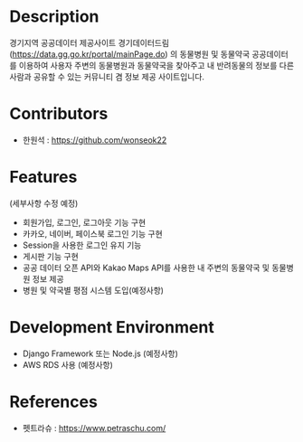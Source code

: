 # Description
 경기지역 공공데이터 제공사이트 경기데이터드림(https://data.gg.go.kr/portal/mainPage.do) 의 동물병원 및 동물약국 공공데이터를 이용하여 사용자 주변의 동물병원과 동물약국을 찾아주고 내 반려동물의 정보를 다른사람과 공유할 수 있는 커뮤니티 겸 정보 제공 사이트입니다.

# Contributors

- 한원석 : https://github.com/wonseok22

# Features

(세부사항 수정 예정)

- 회원가입, 로그인, 로그아웃 기능 구현
- 카카오, 네이버, 페이스북 로그인 기능 구현
- Session을 사용한 로그인 유지 기능
- 게시판 기능 구현
- 공공 데이터 오픈 API와 Kakao Maps API를 사용한 내 주변의 동물약국 및 동물병원 정보 제공
- 병원 및 약국별 평점 시스템 도입(예정사항)


# Development Environment

- Django Framework 또는 Node.js (예정사항)
- AWS RDS 사용 (예정사항)

# References

- 펫트라슈 : https://www.petraschu.com/
